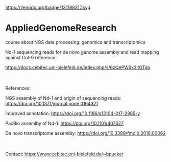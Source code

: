 https://zenodo.org/badge/131188317.svg

# AppliedGenomeResearch
course about NGS data processing: genomics and transcriptomics


Nd-1 sequencing reads for de novo genome assembly and read mapping against Col-0 reference:

https://docs.cebitec.uni-bielefeld.de/index.php/s/6zQePW6x3itGTdo




\
\
References:

NGS assembly of Nd-1 and origin of sequencing reads:  https://doi.org/10.1371/journal.pone.0164321

improved annotation: https://doi.org/10.1186/s13104-017-2985-y

PacBio assemlby of Nd-1: https://doi.org/10.1101/407627 

De novo transcriptome assembly: https://doi.org/10.3389/fmolb.2018.00062



\
\
Contact:
https://www.cebitec.uni-bielefeld.de/~bpucker
